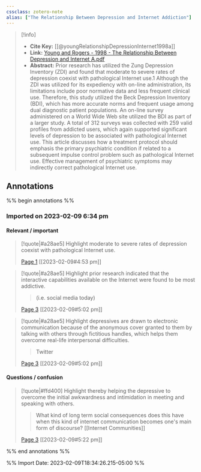 ```yaml
---
cssclass: zotero-note
alias: ["The Relationship Between Depression and Internet Addiction"]
---
```


> [!info]
> - **Cite Key:** [[@youngRelationshipDepressionInternet1998a]]
> - **Link:** [Young and Rogers - 1998 - The Relationship Between Depression and Internet A.pdf](file://C:\Users\willc\Zotero\storage\8CVM5WRL\Young%20and%20Rogers%20-%201998%20-%20The%20Relationship%20Between%20Depression%20and%20Internet%20A.pdf)
> - **Abstract:** Prior research has utilized the Zung Depression Inventory (ZDI) and found that moderate to severe rates of depression coexist with pathological Internet use.1 Although the ZDI was utilized for its expediency with on-line administration, its limitations include poor normative data and less frequent clinical use. Therefore, this study utilized the Beck Depression Inventory (BDI), which has more accurate norms and frequent usage among dual diagnostic patient populations. An on-line survey administered on a World Wide Web site utilized the BDI as part of a larger study. A total of 312 surveys was collected with 259 valid profiles from addicted users, which again supported significant levels of depression to be associated with pathological Internet use. This article discusses how a treatment protocol should emphasis the primary psychiatric condition if related to a subsequent impulse control problem such as pathological Internet use. Effective management of psychiatric symptoms may indirectly correct pathological Internet use.

## Annotations
%% begin annotations %%
### Imported on 2023-02-09 6:34 pm

#### Relevant / important

> [!quote|#a28ae5] Highlight
> moderate to severe rates of depression coexist with pathological Internet use.
>
> [Page 1](zotero://open-pdf/library/items/8CVM5WRL?page=1) [[2023-02-09#4:53 pm]]

> [!quote|#a28ae5] Highlight
> prior research indicated that the interactive capabilities available on the Internet were found to be most addictive.
>
>> (i.e. social media today)
>
> [Page 3](zotero://open-pdf/library/items/8CVM5WRL?page=3) [[2023-02-09#5:02 pm]]

> [!quote|#a28ae5] Highlight
> depressives are drawn to electronic communication because of the anonymous cover granted to them by talking with others through fictitious handles, which helps them overcome real-life interpersonal difficulties.
>
>> Twitter
>
> [Page 3](zotero://open-pdf/library/items/8CVM5WRL?page=3) [[2023-02-09#5:02 pm]]

#### Questions / confusion

> [!quote|#ffd400] Highlight
> thereby helping the depressive to overcome the initial awkwardness and intimidation in meeting and speaking with others.
>
>> What kind of long term social consequences does this have when this kind of internet communication becomes one's main form of discourse? [[Internet Communities]]
>
> [Page 3](zotero://open-pdf/library/items/8CVM5WRL?page=3) [[2023-02-09#5:22 pm]]


%% end annotations %%

%% Import Date: 2023-02-09T18:34:26.215-05:00 %%

